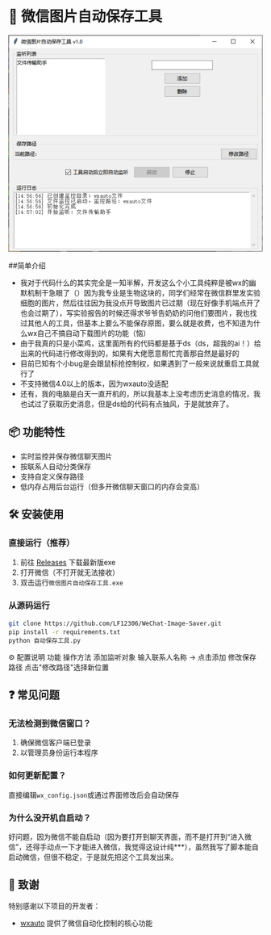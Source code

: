 # 🚀 微信图片自动保存工具

![软件截图](assets/screenshot.png) <!-- 后续可替换实际截图 -->

##简单介绍
- 我对于代码什么的其实完全是一知半解，开发这么个小工具纯粹是被wx的幽默机制干急眼了（）因为我专业是生物这块的，同学们经常在微信群里发实验细胞的图片，然后往往因为我没点开导致图片已过期（现在好像手机端点开了也会过期了），写实验报告的时候还得求爷爷告奶奶的问他们要图片，我也找过其他人的工具，但基本上要么不能保存原图，要么就是收费，也不知道为什么wx自己不搞自动下载图片的功能（恼）
- 由于我真的只是小菜鸡，这里面所有的代码都是基于ds（ds，超我的ai！）给出来的代码进行修改得到的，如果有大佬愿意帮忙完善那自然是最好的
- 目前已知有个小bug是会跟鼠标抢控制权，如果遇到了一般来说就重启工具就行了
- 不支持微信4.0以上的版本，因为wxauto没适配
- 还有，我的电脑是白天一直开机的，所以我基本上没考虑历史消息的情况，我也试过了获取历史消息，但是ds给的代码有点抽风，于是就放弃了。

## 📦 功能特性
- 实时监控并保存微信聊天图片
- 按联系人自动分类保存
- 支持自定义保存路径
- 低内存占用后台运行（但多开微信聊天窗口的内存会变高）

## 🛠️ 安装使用

### 直接运行（推荐）
1. 前往 [Releases](https://github.com/LF12306/WeChat-Image-Saver/releases) 下载最新版exe
2. 打开微信（不打开就无法接收）
3. 双击运行`微信图片自动保存工具.exe`

### 从源码运行
```bash
git clone https://github.com/LF12306/WeChat-Image-Saver.git
pip install -r requirements.txt
python 自动保存工具.py

```

⚙️ 配置说明
功能	         操作方法
添加监听对象	   输入联系人名称 → 点击添加
修改保存路径	   点击"修改路径"选择新位置

## ❓ 常见问题
### 无法检测到微信窗口？
1. 确保微信客户端已登录
2. 以管理员身份运行本程序

### 如何更新配置？
直接编辑`wx_config.json`或通过界面修改后会自动保存

### 为什么没开机自启动？
好问题，因为微信不能自启动（因为要打开到聊天界面，而不是打开到“进入微信”，还得手动点一下才能进入微信，我觉得这设计纯***），虽然我写了脚本能自启动微信，但很不稳定，于是就先把这个工具发出来。



## 🙏 致谢

特别感谢以下项目的开发者：
- [wxauto](https://github.com/cluic/wxauto) 提供了微信自动化控制的核心功能

